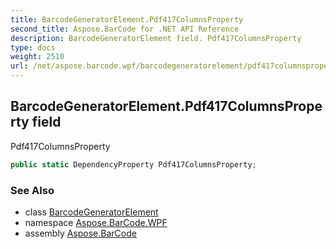 ```yaml
---
title: BarcodeGeneratorElement.Pdf417ColumnsProperty
second_title: Aspose.BarCode for .NET API Reference
description: BarcodeGeneratorElement field. Pdf417ColumnsProperty
type: docs
weight: 2510
url: /net/aspose.barcode.wpf/barcodegeneratorelement/pdf417columnsproperty/
---
```

## BarcodeGeneratorElement.Pdf417ColumnsProperty field

Pdf417ColumnsProperty

```csharp
public static DependencyProperty Pdf417ColumnsProperty;
```

### See Also

* class [BarcodeGeneratorElement](../)
* namespace [Aspose.BarCode.WPF](../../barcodegeneratorelement/)
* assembly [Aspose.BarCode](../../../)


